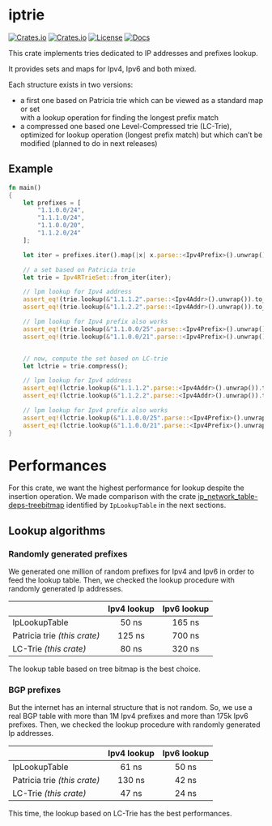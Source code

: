 # iptrie

[![Crates.io](https://img.shields.io/crates/v/iptrie?style=flat)](https://crates.io/crates/iptrie)
[![Crates.io](https://img.shields.io/crates/d/iptrie?style=flat)](https://crates.io/crates/iptrie)
[![License](https://img.shields.io/badge/license-MIT-blue?style=flat)](https://crates.io/crates/iptrie)
[![Docs](https://img.shields.io/docsrs/iptrie)](https://docs.rs/iptrie)

This crate implements tries dedicated to IP addresses and prefixes lookup.

It provides sets and maps for Ipv4, Ipv6 and both mixed.

Each structure exists in two versions:
* a first one based on Patricia trie which can be viewed as a standard map or set  
  with a lookup operation for finding the longest prefix match
* a compressed one based one Level-Compressed trie (LC-Trie), optimized for lookup operation
  (longest prefix match) but which can’t be modified (planned to do in next releases)


## Example

```rust
fn main()
{
    let prefixes = [
        "1.1.0.0/24",
        "1.1.1.0/24",
        "1.1.0.0/20",
        "1.1.2.0/24"
    ];

    let iter = prefixes.iter().map(|x| x.parse::<Ipv4Prefix>().unwrap());

    // a set based on Patricia trie
    let trie = Ipv4RTrieSet::from_iter(iter);

    // lpm lookup for Ipv4 address
    assert_eq!(trie.lookup(&"1.1.1.2".parse::<Ipv4Addr>().unwrap()).to_string(), "1.1.1.0/24");
    assert_eq!(trie.lookup(&"1.1.2.2".parse::<Ipv4Addr>().unwrap()).to_string(), "1.1.0.0/20");

    // lpm lookup for Ipv4 prefix also works
    assert_eq!(trie.lookup(&"1.1.0.0/25".parse::<Ipv4Prefix>().unwrap()).to_string(), "1.1.0.0/24");
    assert_eq!(trie.lookup(&"1.1.0.0/21".parse::<Ipv4Prefix>().unwrap()).to_string(), "1.1.0.0/20");


    // now, compute the set based on LC-trie
    let lctrie = trie.compress();

    // lpm lookup for Ipv4 address
    assert_eq!(lctrie.lookup(&"1.1.1.2".parse::<Ipv4Addr>().unwrap()).to_string(), "1.1.1.0/24");
    assert_eq!(lctrie.lookup(&"1.1.2.2".parse::<Ipv4Addr>().unwrap()).to_string(), "1.1.0.0/20");

    // lpm lookup for Ipv4 prefix also works
    assert_eq!(lctrie.lookup(&"1.1.0.0/25".parse::<Ipv4Prefix>().unwrap()).to_string(), "1.1.0.0/24");
    assert_eq!(lctrie.lookup(&"1.1.0.0/21".parse::<Ipv4Prefix>().unwrap()).to_string(), "1.1.0.0/20");
}
```


# Performances

For this crate, we want the highest performance for lookup despite the insertion operation.
We made comparison with the crate [ip_network_table-deps-treebitmap](https://crates.io/crates/ip_network_table-deps-treebitmap)
identified by `IpLookupTable` in the next sections.

## Lookup algorithms

### Randomly generated prefixes

We generated one million of random prefixes for Ipv4 and Ipv6 in order to feed
the lookup table. Then, we checked the lookup procedure with randomly generated
Ip addresses.

|                              | Ipv4 lookup | Ipv6 lookup |
|------------------------------|:-----------:|:-----------:|
| IpLookupTable                |    50 ns    |   165 ns    |
| Patricia trie _(this crate)_ |   125 ns    |   700 ns    |
| LC-Trie _(this crate)_       |    80 ns    |   320 ns    |

The lookup table based on tree bitmap is the best choice.

### BGP prefixes

But the internet has an internal structure that is not random. So, we use
a real BGP table with more than 1M Ipv4 prefixes and more than 175k Ipv6 prefixes.
Then, we checked the lookup procedure with randomly generated
Ip addresses.

|                              | Ipv4 lookup | Ipv6 lookup |
|------------------------------|:-----------:|:-----------:|
| IpLookupTable                |    61 ns    |    50 ns    |
| Patricia trie _(this crate)_ |   130 ns    |    42 ns    |
| LC-Trie _(this crate)_       |    47 ns    |    24 ns    |

This time, the lookup based on LC-Trie has the best performances.
